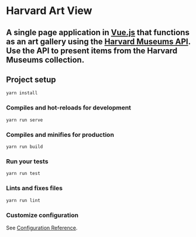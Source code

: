 # Harvard Art View

## A single page application in [Vue.js](https://vuejs.org/) that functions as an art gallery using the [Harvard Museums API](https://www.harvardartmuseums.org/collections/api). Use the API to present items from the Harvard Museums collection.


## Project setup
```
yarn install
```

### Compiles and hot-reloads for development
```
yarn run serve
```

### Compiles and minifies for production
```
yarn run build
```

### Run your tests
```
yarn run test
```

### Lints and fixes files
```
yarn run lint
```

### Customize configuration
See [Configuration Reference](https://cli.vuejs.org/config/).
